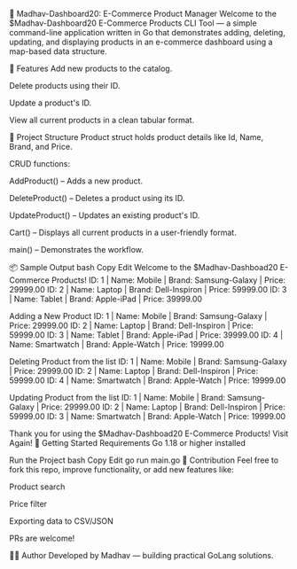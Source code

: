 🛒 Madhav-Dashboard20: E-Commerce Product Manager
Welcome to the $Madhav-Dashboard20 E-Commerce Products CLI Tool — a simple command-line application written in Go that demonstrates adding, deleting, updating, and displaying products in an e-commerce dashboard using a map-based data structure.

🧾 Features
Add new products to the catalog.

Delete products using their ID.

Update a product's ID.

View all current products in a clean tabular format.

📂 Project Structure
Product struct holds product details like Id, Name, Brand, and Price.

CRUD functions:

 AddProduct() – Adds a new product.

 DeleteProduct() – Deletes a product using its ID.

 UpdateProduct() – Updates an existing product's ID.

 Cart() – Displays all current products in a user-friendly format.

main() – Demonstrates the workflow.

📦 Sample Output
bash
Copy
Edit
Welcome to the $Madhav-Dashboad20 E-Commerce Products!
ID: 1               | Name: Mobile            | Brand: Samsung-Galaxy     | Price: 29999.00
ID: 2               | Name: Laptop            | Brand: Dell-Inspiron       | Price: 59999.00
ID: 3               | Name: Tablet            | Brand: Apple-iPad          | Price: 39999.00

Adding a New Product
ID: 1               | Name: Mobile            | Brand: Samsung-Galaxy     | Price: 29999.00
ID: 2               | Name: Laptop            | Brand: Dell-Inspiron       | Price: 59999.00
ID: 3               | Name: Tablet            | Brand: Apple-iPad          | Price: 39999.00
ID: 4               | Name: Smartwatch        | Brand: Apple-Watch         | Price: 19999.00

Deleting Product from the list
ID: 1               | Name: Mobile            | Brand: Samsung-Galaxy     | Price: 29999.00
ID: 2               | Name: Laptop            | Brand: Dell-Inspiron       | Price: 59999.00
ID: 4               | Name: Smartwatch        | Brand: Apple-Watch         | Price: 19999.00

Updating Product from the list
ID: 1               | Name: Mobile            | Brand: Samsung-Galaxy     | Price: 29999.00
ID: 2               | Name: Laptop            | Brand: Dell-Inspiron       | Price: 59999.00
ID: 3               | Name: Smartwatch        | Brand: Apple-Watch         | Price: 19999.00

Thank you for using the $Madhav-Dashboad20 E-Commerce Products!
Visit Again!
🚀 Getting Started
Requirements
Go 1.18 or higher installed

Run the Project
bash
Copy
Edit
go run main.go
🤝 Contribution
Feel free to fork this repo, improve functionality, or add new features like:

Product search

Price filter

Exporting data to CSV/JSON

PRs are welcome!

🧑‍💻 Author
Developed by Madhav — building practical GoLang solutions.
